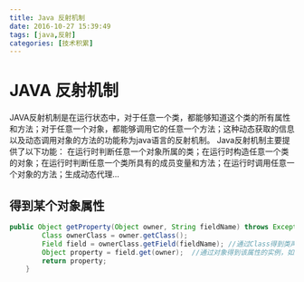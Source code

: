 ```yaml
---
title: Java 反射机制
date: 2016-10-27 15:39:49
tags: [java,反射]
categories: [技术积累]
---
```

# **JAVA 反射机制**
JAVA反射机制是在运行状态中，对于任意一个类，都能够知道这个类的所有属性和方法；对于任意一个对象，都能够调用它的任意一个方法；这种动态获取的信息以及动态调用对象的方法的功能称为java语言的反射机制。
Java反射机制主要提供了以下功能： 在运行时判断任意一个对象所属的类；在运行时构造任意一个类的对象；在运行时判断任意一个类所具有的成员变量和方法；在运行时调用任意一个对象的方法；生成动态代理...
##  **得到某个对象属性**
``` java
public Object getProperty(Object owner, String fieldName) throws Exception {  
        Class ownerClass = owner.getClass();  
        Field field = ownerClass.getField(fieldName); //通过Class得到类声明的属性
        Object property = field.get(owner);  //通过对象得到该属性的实例，如果这个属性是非公有的，这里会报IllegalAccessException。
        return property;  
    }
```
